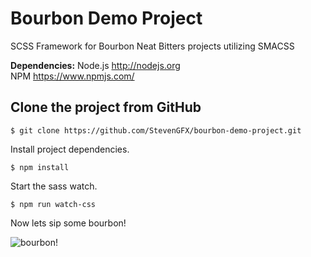 Bourbon Demo Project
===========

SCSS Framework for Bourbon Neat Bitters projects utilizing SMACSS

**Dependencies:**
Node.js http://nodejs.org  
NPM https://www.npmjs.com/

Clone the project from GitHub
----------------------

```
$ git clone https://github.com/StevenGFX/bourbon-demo-project.git
```

Install project dependencies.

```
$ npm install
```

Start the sass watch.

```
$ npm run watch-css
```

Now lets sip some bourbon!

![bourbon!](http://i.imgur.com/3oQtmOB.gif)
